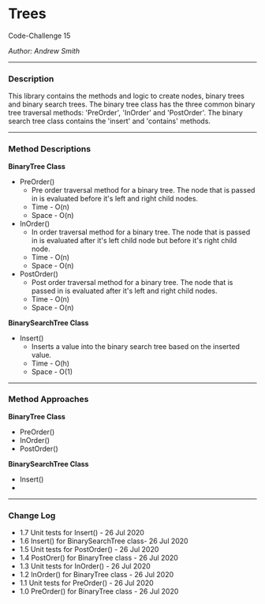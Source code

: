 # Trees

Code-Challenge 15

*Author: Andrew Smith*

---
### Description

This library contains the methods and logic to create nodes, binary trees and 
binary search trees. The binary tree class has the three common binary tree 
traversal methods: 'PreOrder', 'InOrder' and 'PostOrder'. The binary search tree class
contains the 'insert' and 'contains' methods.

---

### Method Descriptions

**BinaryTree Class**

- PreOrder()
  - Pre order traversal method for a binary tree. The node that is passed in is evaluated
    before it's left and right child nodes. 
  - Time - O(n)
  - Space - O(n)
- InOrder()
  - In order traversal method for a binary tree. The node that is passed in is evaluated
    after it's left child node but before it's right child node.
  - Time - O(n)
  - Space - O(n)
- PostOrder()
  - Post order traversal method for a binary tree. The node that is passed in is evaluated
    after it's left and right child nodes. 
  - Time - O(n)
  - Space - O(n)

**BinarySearchTree Class**

- Insert()
  - Inserts a value into the binary search tree based on the inserted value.
  - Time - O(h)
  - Space - O(1)
---

### Method Approaches

**BinaryTree Class**

- PreOrder()
- InOrder()
- PostOrder()

**BinarySearchTree Class**

- Insert()
- 
---

### Change Log

- 1.7 Unit tests for Insert() - 26 Jul 2020
- 1.6 Insert() for BinarySearchTree class- 26 Jul 2020
- 1.5 Unit tests for PostOrder() - 26 Jul 2020
- 1.4 PostOrer() for BinaryTree class - 26 Jul 2020
- 1.3 Unit tests for InOrder() - 26 Jul 2020
- 1.2 InOrder() for BinaryTree class - 26 Jul 2020
- 1.1 Unit tests for PreOrder() - 26 Jul 2020
- 1.0 PreOrder() for BinaryTree class - 26 Jul 2020